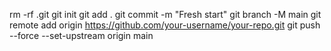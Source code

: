 rm -rf .git
git init
git add .
git commit -m "Fresh start"
git branch -M main
git remote add origin https://github.com/your-username/your-repo.git
git push --force --set-upstream origin main